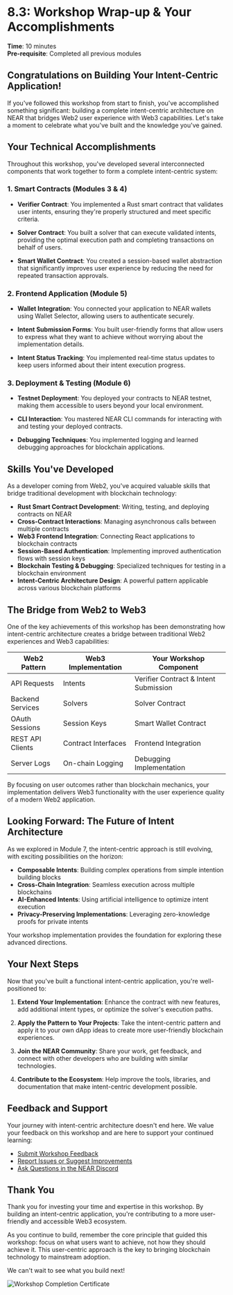 # 8.3: Workshop Wrap-up & Your Accomplishments

**Time**: 10 minutes  
**Pre-requisite**: Completed all previous modules

## Congratulations on Building Your Intent-Centric Application!

If you've followed this workshop from start to finish, you've accomplished something significant: building a complete intent-centric architecture on NEAR that bridges Web2 user experience with Web3 capabilities. Let's take a moment to celebrate what you've built and the knowledge you've gained.

## Your Technical Accomplishments

Throughout this workshop, you've developed several interconnected components that work together to form a complete intent-centric system:

### 1. Smart Contracts (Modules 3 & 4)

- **Verifier Contract**: You implemented a Rust smart contract that validates user intents, ensuring they're properly structured and meet specific criteria.

- **Solver Contract**: You built a solver that can execute validated intents, providing the optimal execution path and completing transactions on behalf of users.

- **Smart Wallet Contract**: You created a session-based wallet abstraction that significantly improves user experience by reducing the need for repeated transaction approvals.

### 2. Frontend Application (Module 5)

- **Wallet Integration**: You connected your application to NEAR wallets using Wallet Selector, allowing users to authenticate securely.

- **Intent Submission Forms**: You built user-friendly forms that allow users to express what they want to achieve without worrying about the implementation details.

- **Intent Status Tracking**: You implemented real-time status updates to keep users informed about their intent execution progress.

### 3. Deployment & Testing (Module 6)

- **Testnet Deployment**: You deployed your contracts to NEAR testnet, making them accessible to users beyond your local environment.

- **CLI Interaction**: You mastered NEAR CLI commands for interacting with and testing your deployed contracts.

- **Debugging Techniques**: You implemented logging and learned debugging approaches for blockchain applications.

## Skills You've Developed

As a developer coming from Web2, you've acquired valuable skills that bridge traditional development with blockchain technology:

- **Rust Smart Contract Development**: Writing, testing, and deploying contracts on NEAR
- **Cross-Contract Interactions**: Managing asynchronous calls between multiple contracts
- **Web3 Frontend Integration**: Connecting React applications to blockchain contracts
- **Session-Based Authentication**: Implementing improved authentication flows with session keys
- **Blockchain Testing & Debugging**: Specialized techniques for testing in a blockchain environment
- **Intent-Centric Architecture Design**: A powerful pattern applicable across various blockchain platforms

## The Bridge from Web2 to Web3

One of the key achievements of this workshop has been demonstrating how intent-centric architecture creates a bridge between traditional Web2 experiences and Web3 capabilities:

| Web2 Pattern     | Web3 Implementation | Your Workshop Component               |
| ---------------- | ------------------- | ------------------------------------- |
| API Requests     | Intents             | Verifier Contract & Intent Submission |
| Backend Services | Solvers             | Solver Contract                       |
| OAuth Sessions   | Session Keys        | Smart Wallet Contract                 |
| REST API Clients | Contract Interfaces | Frontend Integration                  |
| Server Logs      | On-chain Logging    | Debugging Implementation              |

By focusing on user outcomes rather than blockchain mechanics, your implementation delivers Web3 functionality with the user experience quality of a modern Web2 application.

## Looking Forward: The Future of Intent Architecture

As we explored in Module 7, the intent-centric approach is still evolving, with exciting possibilities on the horizon:

- **Composable Intents**: Building complex operations from simple intention building blocks
- **Cross-Chain Integration**: Seamless execution across multiple blockchains
- **AI-Enhanced Intents**: Using artificial intelligence to optimize intent execution
- **Privacy-Preserving Implementations**: Leveraging zero-knowledge proofs for private intents

Your workshop implementation provides the foundation for exploring these advanced directions.

## Your Next Steps

Now that you've built a functional intent-centric application, you're well-positioned to:

1. **Extend Your Implementation**: Enhance the contract with new features, add additional intent types, or optimize the solver's execution paths.

2. **Apply the Pattern to Your Projects**: Take the intent-centric pattern and apply it to your own dApp ideas to create more user-friendly blockchain experiences.

3. **Join the NEAR Community**: Share your work, get feedback, and connect with other developers who are building with similar technologies.

4. **Contribute to the Ecosystem**: Help improve the tools, libraries, and documentation that make intent-centric development possible.

## Feedback and Support

Your journey with intent-centric architecture doesn't end here. We value your feedback on this workshop and are here to support your continued learning:

- [Submit Workshop Feedback](https://near.org/workshop-feedback)
- [Report Issues or Suggest Improvements](https://github.com/near/intent-workshop/issues)
- [Ask Questions in the NEAR Discord](https://near.chat)

## Thank You

Thank you for investing your time and expertise in this workshop. By building an intent-centric application, you're contributing to a more user-friendly and accessible Web3 ecosystem.

As you continue to build, remember the core principle that guided this workshop: focus on what users want to achieve, not how they should achieve it. This user-centric approach is the key to bringing blockchain technology to mainstream adoption.

We can't wait to see what you build next!

![Workshop Completion Certificate](../images/workshop-completion.png)
